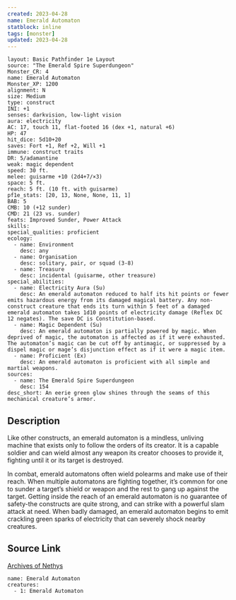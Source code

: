 ```yaml
---
created: 2023-04-28
name: Emerald Automaton
statblock: inline
tags: [monster]
updated: 2023-04-28
---
```

```statblock
layout: Basic Pathfinder 1e Layout
source: "The Emerald Spire Superdungeon"
Monster_CR: 4
name: Emerald Automaton
Monster_XP: 1200
alignment: N
size: Medium
type: construct
INI: +1
senses: darkvision, low-light vision
aura: electricity
AC: 17, touch 11, flat-footed 16 (dex +1, natural +6)
HP: 47
hit_dice: 5d10+20
saves: Fort +1, Ref +2, Will +1
immune: construct traits
DR: 5/adamantine
weak: magic dependent
speed: 30 ft.
melee: guisarme +10 (2d4+7/×3)
space: 5 ft.
reach: 5 ft. (10 ft. with guisarme)
pf1e_stats: [20, 13, None, None, 11, 1]
BAB: 5
CMB: 10 (+12 sunder)
CMD: 21 (23 vs. sunder)
feats: Improved Sunder, Power Attack
skills: 
special_qualities: proficient
ecology:
  - name: Environment
    desc: any
  - name: Organisation
    desc: solitary, pair, or squad (3-8)
  - name: Treasure
    desc: incidental (guisarme, other treasure)
special_abilities:
  - name: Electricity Aura (Su)
    desc: An emerald automaton reduced to half its hit points or fewer emits hazardous energy from its damaged magical battery. Any non-construct creature that ends its turn within 5 feet of a damaged emerald automaton takes 1d10 points of electricity damage (Reflex DC 12 negates). The save DC is Constitution-based.
  - name: Magic Dependent (Su)
    desc: An emerald automaton is partially powered by magic. When deprived of magic, the automaton is affected as if it were exhausted. The automaton’s magic can be cut off by antimagic, or suppressed by a dispel magic or mage’s disjunction effect as if it were a magic item.
  - name: Proficient (Ex)
    desc: An emerald automaton is proficient with all simple and martial weapons.
sources:
  - name: The Emerald Spire Superdungeon
    desc: 154
desc_short: An eerie green glow shines through the seams of this mechanical creature’s armor.
```
## Description
Like other constructs, an emerald automaton is a mindless, unliving machine that exists only to follow the orders of its creator. It is a capable soldier and can wield almost any weapon its creator chooses to provide it, fighting until it or its target is destroyed.

In combat, emerald automatons often wield polearms and make use of their reach. When multiple automatons are fighting together, it’s common for one to sunder a target’s shield or weapon and the rest to gang up against the target. Getting inside the reach of an emerald automaton is no guarantee of safety-the constructs are quite strong, and can strike with a powerful slam attack at need. When badly damaged, an emerald automaton begins to emit crackling green sparks of electricity that can severely shock nearby creatures.
## Source Link
[Archives of Nethys](https://aonprd.com/MonsterDisplay.aspx?ItemName=Emerald%20Automaton)
```encounter-table
name: Emerald Automaton
creatures:
  - 1: Emerald Automaton
```
